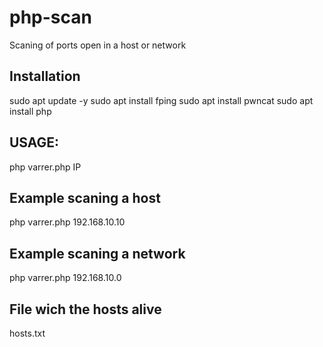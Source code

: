 # php-scan
Scaning of ports open in a host or network

## Installation
sudo apt update -y
sudo apt install fping
sudo apt install pwncat
sudo apt install php

## USAGE:
php varrer.php IP

## Example scaning a host
php varrer.php 192.168.10.10
  
## Example scaning a network
php varrer.php 192.168.10.0


## File wich the hosts alive
hosts.txt
